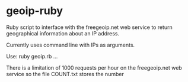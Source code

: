 geoip-ruby
==========

Ruby script to interface with the freegeoip.net web service to return geographical information about an IP address. 

Currently uses command line with IPs as arguments.

Use: ruby geoip.rb <IP address> <IP address> ... <IP address>

There is a limitation of 1000 requests per hour on the freegeoip.net web service so the file COUNT.txt stores the number